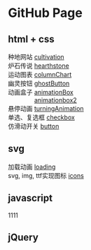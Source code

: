 # GitHub Page
## html + css
种地网站 [cultivation](https://yukiii8102.github.io/html+css/cultivation/)  
炉石传说 [hearthstone](https://yukiii8102.github.io/html+css/hearthstone/)  
运动图表 [columnChart](https://yukiii8102.github.io/html+css/columnchart/column-chart.html)  
幽灵按钮 [ghostButton](https://yukiii8102.github.io/html+css/practices/ghost_button.html)  
动画盒子 [animationBox](https://yukiii8102.github.io/html+css/practices/animationbox.html)  
&emsp;&emsp;&emsp;&emsp; [animationbox2](https://yukiii8102.github.io/html+css/practices/animationbox2.html)  
悬停动画 [turningAnimation](https://yukiii8102.github.io/html+css/practices/turningAnimation.html)  
单选、复选框 [checkbox](https://yukiii8102.github.io/html+css/practices/checkbox.html)  
仿滑动开关 [button](https://yukiii8102.github.io/html+css/practices/button.html)
## svg
加载动画 [loading](https://yukiii8102.github.io/svg/loading.html)  
svg, img, ttf实现图标 [icons](https://yukiii8102.github.io/svg/icons.html)
## javascript
1111
## jQuery